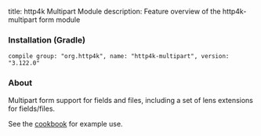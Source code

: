 title: http4k Multipart Module
description: Feature overview of the http4k-multipart form module

### Installation (Gradle)
```compile group: "org.http4k", name: "http4k-multipart", version: "3.122.0"```

### About

Multipart form support for fields and files, including a set of lens extensions for fields/files.

See the [cookbook](/cookbook/multipart_forms/) for example use.
